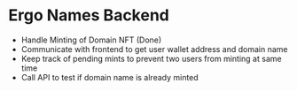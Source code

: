 # Ergo Names Backend

- Handle Minting of Domain NFT (Done)
- Communicate with frontend to get user wallet address and domain name
- Keep track of pending mints to prevent two users from minting at same time
- Call API to test if domain name is already minted
